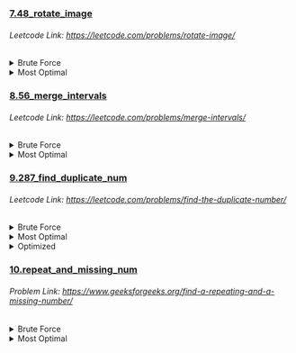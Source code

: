 ### [7.48_rotate_image](https://github.com/shamli1997/sde_sheet_180_problems/blob/main/sde_sheet_180_problems/Day_2_Array_Matrix/7.48_rotate_image.py)
###### Leetcode Link: https://leetcode.com/problems/rotate-image/
<details><summary>Brute Force</summary>


##### TC: O (N ^ 2)  to linearly iterate and put it into some other matrix.
##### SC: O (N ^ 2) to copy it into some other matrix.

1. Take another dummy matrix of n*n, and then take the first row of the matrix and put it in the last column of the dummy matrix.
2. take the second row of the matrix, and put it in the second last column of the matrix and so.
</details>

<details><summary>Most Optimal</summary>

##### TC: O(N ^ 2)
##### SC: O(1)
 1. By observation, we see that the first column of the original matrix is the reverse of the first row of the rotated matrix, so that’s why we transpose the matrix and then reverse each row, and since we are making changes in the matrix itself space complexity gets reduced to O(1).
 2. Transpose of the matrix. (transposing means changing columns to rows and rows to columns)
 3. Reverse each row of the matrix.

</details>

### [8.56_merge_intervals](https://github.com/shamli1997/sde_sheet_180_problems/blob/main/sde_sheet_180_problems/Day_2_Array_Matrix/8.56_merge_intervals.py)
###### Leetcode Link: https://leetcode.com/problems/merge-intervals/
<details><summary>Brute Force</summary>


##### TC:   O(NlogN)+O(N*N). O(NlogN) for sorting the array, and O(N*N) because we are checking to the right for each index which is a nested loop.
##### SC: O(N), as we are using a separate data structure.

1. First check whether the array is sorted or not.If not sort the array.
2. Now linearly iterate over the array and then check for all of its next intervals whether they are overlapping with the interval at the current index. 
3. Take a new data structure and insert the overlapped interval. 
4. If while iterating if the interval lies in the interval present in the data structure simply continue and move to the next interval.
</details>

<details><summary>Most Optimal</summary>

##### TC: O(NlogN) + O(N). O(NlogN) for sorting and O(N) for traversing through the array.
##### SC: O(N) to return the answer of the merged intervals.
 1. Linearly iterate over the array if the data structure is empty insert the interval in the data structure.2. If the last element in the data structure overlaps with the current interval we merge the intervals by updating the last element in the data structure.
 3. and if the current interval does not overlap with the last element in the data structure simply insert it into the data structure.

</details>

### [9.287_find_duplicate_num](https://github.com/shamli1997/sde_sheet_180_problems/blob/main/sde_sheet_180_problems/Day_2_Array_Matrix/9.287_find_duplicate_num.py)
###### Leetcode Link: https://leetcode.com/problems/find-the-duplicate-number/
<details><summary>Brute Force</summary>


##### TC:   O(NlogN +N)  NlogN for sorting the array and O(N) for traversing through the array and checking if adjacent elements are equal or not. But this will distort the array.
##### SC: O(1)

1. Sort the array. After that, if there is any duplicate number they will be adjacent.So we simply have to check if arr[i]==arr[i+1] and if it is true,arr[i] is the duplicate number.
</details>

<details><summary>Most Optimal</summary>

##### TC: O(N), as we are traversing through the array only once.

##### SC: O(N), as we are using extra space for frequency array.
 1. Take a frequency array of size N+1 and initialize it to 0. Now traverse through the array and if the frequency of the element is 0 increase it by 1, else if the frequency is not 0 then that element is the required answer.

</details>

<details><summary>Optimized</summary>

##### TC: O(N), Each element is visited at most twice (once in the first loop to find the duplicate and once in the second loop to restore the numbers).

##### SC: O(1), All manipulation is done in place, so no additional storage (barring one variable) is needed.
1.  Iterate over the array, evaluating each element (let's call the current element curcur).
2. Since we use negative marking, we must ensure that the current element (curcur) is positive (i.e. if curcur is negative, then use its absolute value).

3. Check if nums[cur]nums[cur] is negative.

    1. If it is, then we have already performed this operation for the same number, and hence curcur is the duplicate number. Store curcur as the duplicate and exit the loop.

    2. Otherwise, flip the sign of nums[cur]nums[cur] (i.e. make it negative). Move to the next element and repeat step 3.

4. Once we've identified the duplicate, we could just return the duplicate number. However, even though we were not able to meet the problem constraints, we can show that we are mindful of the constraints by restoring the array. This is done by changing all negative numbers to positive.

</details>

### [10.repeat_and_missing_num](https://github.com/shamli1997/sde_sheet_180_problems/blob/main/sde_sheet_180_problems/Day_2_Array_Matrix/10.repeat_and_missing_num.py)
###### Problem Link: https://www.geeksforgeeks.org/find-a-repeating-and-a-missing-number/
<details><summary>Brute Force</summary>


##### TC: O(N) + O(N) (as we are traversing 2 times )
##### SC: O(N) As we are making new substitute array

1. Take a substitute array of size N+1 and initalize it with 0.
2. Traverse the given array and increase the value of substitute[arr[i]] by one .
3. Then again traverse the substitute array starting from index 1 to N.
4. If you find any index value greater than 1 that is repeating element A.
5. If you find any index value = 0 then that is the missing element B.
</details>

<details><summary>Most Optimal</summary>

##### TC: O(N)

##### SC: O(1)
 1. Iterate through array
 2. mark arr[abs(arr[i])-1] = -arr[abs(arr[i])-1]
 3. if arr element is already -ve then we have our repeating number
 4. Iterate through array and check which index is having +ve ele that index + 1 is our missing number

</details>
